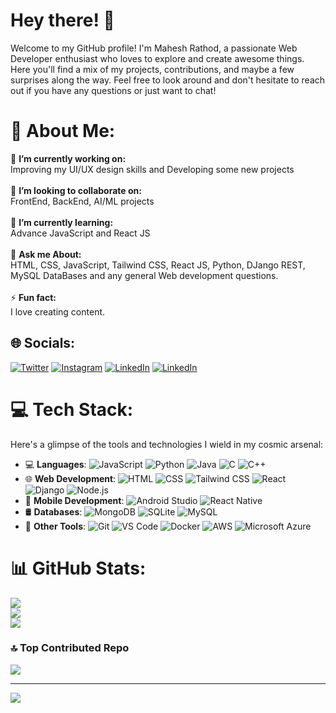 # Hey there! 👋

Welcome to my GitHub profile! I'm Mahesh Rathod, a passionate Web Developer enthusiast who loves to explore and create awesome things. Here you'll find a mix of my projects, contributions, and maybe a few surprises along the way. Feel free to look around and don't hesitate to reach out if you have any questions or just want to chat!

# 💫 About Me:
🔭 **I’m currently working on:**  <br>Improving my UI/UX design skills and Developing some new projects<br><br>👯 **I’m looking to collaborate on:**  <br>FrontEnd, BackEnd, AI/ML projects<br><br>🌱 **I’m currently learning:**  <br>Advance JavaScript and React JS<br><br>💬 **Ask me About:**  <br>HTML, CSS, JavaScript, Tailwind CSS, React JS, Python, DJango REST, MySQL DataBases and any general Web development questions.<br><br>⚡ **Fun fact:**  <br>I love creating content.


## 🌐 Socials:
[![Twitter](https://img.shields.io/badge/Twitter-%231DA1F2.svg?logo=Twitter&logoColor=white)](https://twitter.com/i/flow/login?redirect_after_login=%2FRathodMahe33122)
[![Instagram](https://img.shields.io/badge/Instagram-%23E4405F.svg?logo=Instagram&logoColor=white)](https://www.instagram.com/___._mahi_.___/)
[![LinkedIn](https://img.shields.io/badge/LinkedIn-%230077B5.svg?logo=linkedin&logoColor=white)](https://www.linkedin.com/in/mahesh-rathod-502787209/)
[![LinkedIn](https://img.shields.io/badge/-GeeksforGeeks-0F9D58?logo=data:image/png;base64,iVBORw0KGgoAAAANSUhEUgAAACAAAAAgCAYAAABzenr0AAAAhklEQVRYR+3UQQkAIAgEQc/5aNjcxLEIipVILj+/9RHL+UfWKv0AP9N6RjAkiIVSgcVRHL5dDnVHL9dDnVNnQKIiNZHS7u8FBHN+zqg0mQaCCpSKoE0BA1uLeWlIKpUAKkSB0SIOxlMOTAAAAAElFTkSuQmCC)](https://www.geeksforgeeks.org/user/rathod_mahesh123/)

# 💻 Tech Stack:
Here's a glimpse of the tools and technologies I wield in my cosmic arsenal:

- 💻 **Languages**: 
  ![JavaScript](https://img.shields.io/badge/-JavaScript-yellow?logo=javascript&logoColor=white)
  ![Python](https://img.shields.io/badge/-Python-blue?logo=python&logoColor=white)
  ![Java](https://img.shields.io/badge/-Java-orange?logo=java&logoColor=white)
  ![C](https://img.shields.io/badge/-C-blue?logo=c&logoColor=white)
  ![C++](https://img.shields.io/badge/-C++-blue?logo=c%2B%2B&logoColor=white) <br>
- 🌐 **Web Development**: 
  ![HTML](https://img.shields.io/badge/-HTML-red?logo=html5&logoColor=white)
  ![CSS](https://img.shields.io/badge/-CSS-blue?logo=css3&logoColor=white)
  ![Tailwind CSS](https://img.shields.io/badge/-Tailwind_CSS-38B2AC?logo=tailwind-css&logoColor=white)
  ![React](https://img.shields.io/badge/-React-blue?logo=react&logoColor=white)
  ![Django](https://img.shields.io/badge/-Django-green?logo=django&logoColor=white)
  ![Node.js](https://img.shields.io/badge/-Node.js-green?logo=node.js&logoColor=white) <br>
- 📱 **Mobile Development**:
  ![Android Studio](https://img.shields.io/badge/-Android_Studio-3DDC84?logo=android-studio&logoColor=white)
  ![React Native](https://img.shields.io/badge/-React_Native-purple?logo=react&logoColor=white) <br>
- 🛢️ **Databases**: 
  ![MongoDB](https://img.shields.io/badge/-MongoDB-green?logo=mongodb&logoColor=white)
  ![SQLite](https://img.shields.io/badge/-SQLite-003B57?logo=sqlite&logoColor=white)
  ![MySQL](https://img.shields.io/badge/-MySQL-blue?logo=mysql&logoColor=white) <br>
- 🚀 **Other Tools**: 
  ![Git](https://img.shields.io/badge/-Git-black?logo=git&logoColor=white)
  ![VS Code](https://img.shields.io/badge/-VS_Code-blue?logo=visual-studio-code&logoColor=white)
  ![Docker](https://img.shields.io/badge/-Docker-blue?logo=docker&logoColor=white)
  ![AWS](https://img.shields.io/badge/-AWS-orange?logo=amazon-aws&logoColor=white)
  ![Microsoft Azure](https://img.shields.io/badge/-Microsoft_Azure-0089D6?logo=microsoft-azure&logoColor=white)


# 📊 GitHub Stats:
![](https://github-readme-stats.vercel.app/api?username=Mahi-Rathod&show_icons=true&theme=radical)<br/>
![](https://github-readme-streak-stats.herokuapp.com/?user=Mahi-Rathod&theme=dark&hide_border=false)<br/>
![](https://github-readme-stats.vercel.app/api/top-langs/?username=Mahi-Rathod&theme=dark&hide_border=false&include_all_commits=false&count_private=false&layout=compact)
### 🔝 Top Contributed Repo
![](https://github-contributor-stats.vercel.app/api?username=Mahi-Rathod&limit=5&theme=tokyonight&combine_all_yearly_contributions=true)

---
[![](https://visitcount.itsvg.in/api?id=nwaliaez&icon=0&color=0)](https://visitcount.itsvg.in)

<!-- Proudly created with GPRM ( https://gprm.itsvg.in ) -->
